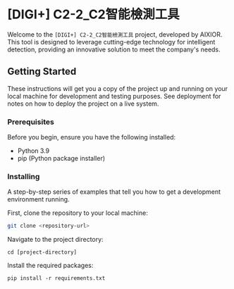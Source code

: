# [DIGI+] C2-2_C2智能檢測工具

Welcome to the `[DIGI+] C2-2_C2智能檢測工具` project, developed by AIXIOR. This tool is designed to leverage cutting-edge technology for intelligent detection, providing an innovative solution to meet the company's needs.

## Getting Started

These instructions will get you a copy of the project up and running on your local machine for development and testing purposes. See deployment for notes on how to deploy the project on a live system.

### Prerequisites

Before you begin, ensure you have the following installed:
- Python 3.9
- pip (Python package installer)

### Installing

A step-by-step series of examples that tell you how to get a development environment running.

First, clone the repository to your local machine:

```bash
git clone <repository-url>
```
Navigate to the project directory:
```
cd [project-directory]
```
Install the required packages:
```
pip install -r requirements.txt
```
